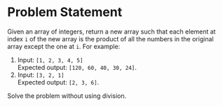# Problem Statement
Given an array of integers, return a new array such that each element at index `i` of the new array is the product of all the numbers in the original array except the one at `i`.
For example:  
1.  Input: `[1, 2, 3, 4, 5]`  
    Expected output: `[120, 60, 40, 30, 24]`.  
2.  Input: `[3, 2, 1]`  
    Expected output: `[2, 3, 6]`.

Solve the problem without using division.  